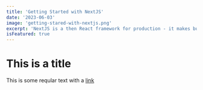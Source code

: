 ```yaml
---
title: 'Getting Started with NextJS'
date: '2023-06-03'
image: 'getting-stared-with-nextjs.png'
excerpt: 'NextJS is a then React framework for production - it makes building fullstack React apps and sites a breeze and ships with built-in SSR.'
isFeatured: true
---
```


# This is a title

This is some reqular text with a [link](https://google.com)
